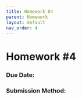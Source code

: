 ```yaml
---
title: Homework 04
parent: Homework
layout: default
nav_order: 4
---
```


# Homework #4

### Due Date: <Coming Soon>
### Submission Method: <Coming Soon>